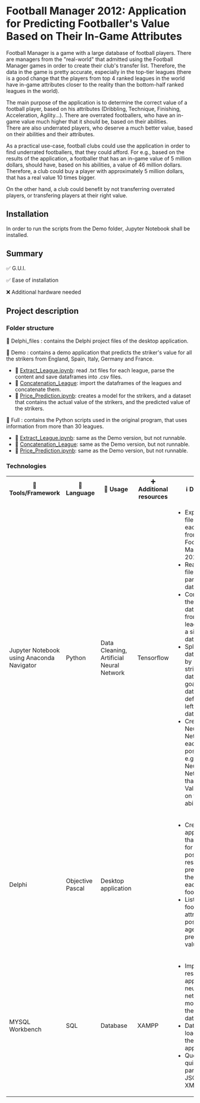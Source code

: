 # Football Manager 2012: Application for Predicting Footballer's Value Based on Their In-Game Attributes

Football Manager is a game with a large database of football players. There are managers from the "real-world" that admitted using the Football Manager games in order to create their club's transfer list.
Therefore, the data in the game is pretty accurate, especially in the top-tier leagues (there is a good change that the players from top 4 ranked leagues in the world have in-game attributes
closer to the reality than the bottom-half ranked leagues in the world).

The main purpose of the application is to determine the correct value of a football player, based on his attributes (Dribbling, Technique, Finishing, Acceleration, Agility...). 
There are overrated footballers, who have an in-game value much higher that it should be, based on their abilities.  
There are also underrated players, who deserve a much better value, based on their abilities and their attributes. 

As a practical use-case, football clubs could use the application in order to find underrated footballers, that they could afford. For e.g., based on the results of the application, a footballer that has an
in-game value of 5 million dollars, should have, based on his abilities, a value of 46 million dollars. Therefore, a club could buy a player with approximately 5 million dollars, that has a real value 10 times
bigger.

On the other hand, a club could benefit by not transferring overrated players, or transfering players at their right value.

## Installation
In order to run the scripts from the Demo folder, Jupyter Notebook shall be installed.

## Summary
✅ G.U.I. 

✅ Ease of installation

❌ Additional hardware needed

## Project description

### Folder structure

📁 Delphi_files : contains the Delphi project files of the desktop application.

📁 Demo : contains a demo application that predicts the striker's value for all the strikers from England, Spain, Italy, Germany and France.
- 📄 [Extract_League.ipynb](https://github.com/mariusstoica21/Football_Manager_2012/blob/main/Demo/Extract_League.ipynb): read .txt files for each league, parse the content and save dataframes into .csv files.
- 📄 [Concatenation_League](https://github.com/mariusstoica21/Football_Manager_2012/blob/main/Demo/Concatenation_Leagues.ipynb): import the dataframes of the leagues and concatenate them.
- 📄 [Price_Prediction.ipynb](https://github.com/mariusstoica21/Football_Manager_2012/blob/main/Demo/Price_Prediction.ipynb): creates a model for the strikers, and a dataset that contains the actual value of the strikers, and the predicted value of the strikers.
    
📁 Full : contains the Python scripts used in the original program, that uses information from more than 30 leagues.
- 📄 [Extract_League.ipynb](https://github.com/mariusstoica21/Football_Manager_2012/blob/main/Full/Extract_League.ipynb): same as the Demo version, but not runnable.
- 📄 [Concatenation_League](https://github.com/mariusstoica21/Football_Manager_2012/blob/main/Full/Concatenation_Leagues.ipynb): same as the Demo version, but not runnable.
- 📄 [Price_Prediction.ipynb](https://github.com/mariusstoica21/Football_Manager_2012/blob/main/Full/Price_Prediction.ipynb): same as the Demo version, but not runnable.
### Technologies

<table>
  <tr>
    <th>🔨 Tools/Framework</th>
    <th>📘 Language</th>
    <th>📃 Usage </th>
    <th>➕ Additional resources  </th>
    <th> ℹ Details  </th>
  </tr>
  <tr>
    <td>Jupyter Notebook using Anaconda Navigator</td>
    <td>Python</td>
    <td>Data Cleaning, Artificial Neural Network</td>
    <td>Tensorflow</td>
    <td>
       <ul>
        <li>Export .txt files for each league from Football Manager 2012.</li>
        <li>Read the .txt files and parse into dataframes.</li>
        <li>Concatenate the dataframes from each league, into a single dataframe.</li>
        <li>Split the dataframes by positions: strikers dataframe, goalkeepers dataframe, defender left dataframe...</li>
        <li>Create a Neural Network for each position: for e.g. strikers Neural Network that predicts Value based on their abilities</li>
      </ul>
   </td>
  </tr>
  <tr>
    <td>Delphi</td>
    <td>Objective Pascal</td>
    <td>Desktop application</td>
    <td></td>
    <td>
       <ul>
        <li>Create an application that shows, for each position, the results of predicting the value for each footballer.</li>
        <li>List each footballer's attributes, position, age, value, predicted value.</li>
      </ul>
   </td>
  </tr>
  <tr>
    <td>MYSQL Workbench</td>
    <td>SQL</td>
    <td>Database</td>
    <td>XAMPP</td>
    <td>
       <ul>
        <li>Import the results of applying the neural network model on the datasets.</li>
        <li>Data are loaded into the desktop application.</li>
        <li>Queries are quicker than parsing JSON or XML.</li>
      </ul>
   </td>
  </tr>
</table>
